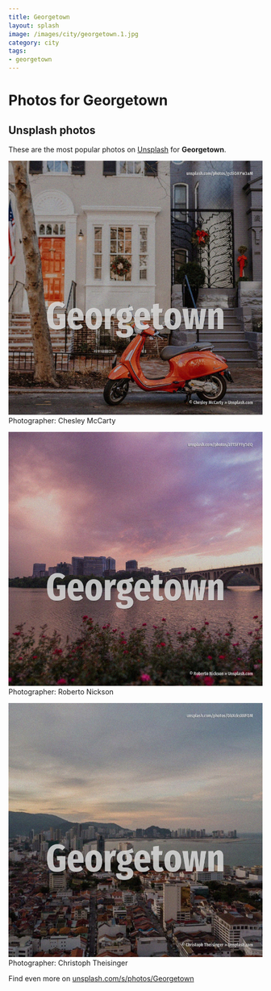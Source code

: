 ```yaml
---
title: Georgetown
layout: splash
image: /images/city/georgetown.1.jpg
category: city
tags:
- georgetown
---
```

# Photos for Georgetown
 
## Unsplash photos
These are the most popular photos on [Unsplash](https://unsplash.com) for **Georgetown**.
 
![Georgetown](/images/city/georgetown.1.jpg)
Photographer:  Chesley McCarty
 
![Georgetown](/images/city/georgetown.2.jpg)
Photographer:  Roberto Nickson
 
![Georgetown](/images/city/georgetown.3.jpg)
Photographer:  Christoph Theisinger
 
Find even more on [unsplash.com/s/photos/Georgetown](https://unsplash.com/s/photos/Georgetown)
 
